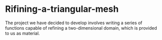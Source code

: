 # Rifining-a-triangular-mesh
The project we have decided to develop involves writing a series of functions capable of refining a two-dimensional domain, which is provided to us as material.
